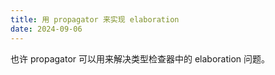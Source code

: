 ```yaml
---
title: 用 propagator 来实现 elaboration
date: 2024-09-06
---
```


也许 propagator 可以用来解决类型检查器中的 elaboration 问题。
